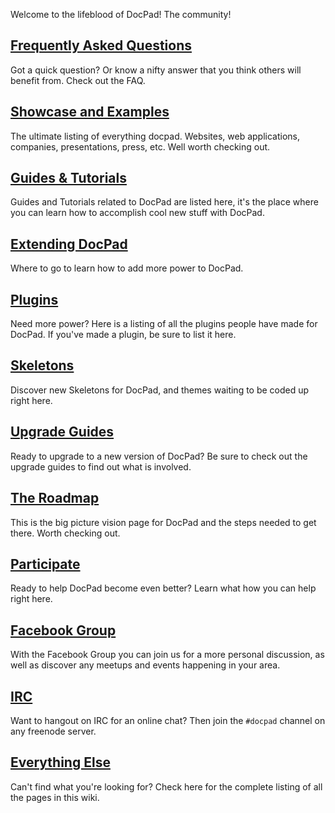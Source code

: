 Welcome to the lifeblood of DocPad! The community!


## [Frequently Asked Questions](https://github.com/bevry/docpad/wiki/FAQ)
Got a quick question? Or know a nifty answer that you think others will benefit from. Check out the FAQ.


## [Showcase and Examples](https://github.com/bevry/docpad/wiki/Showcase)
The ultimate listing of everything docpad. Websites, web applications, companies, presentations, press, etc. Well worth checking out.


## [Guides & Tutorials](https://github.com/bevry/docpad/wiki/Guides)
Guides and Tutorials related to DocPad are listed here, it's the place where you can learn how to accomplish cool new stuff with DocPad.


## [Extending DocPad](https://github.com/bevry/docpad/wiki/Extending)
Where to go to learn how to add more power to DocPad.


## [Plugins](https://github.com/bevry/docpad/wiki/Plugins)
Need more power? Here is a listing of all the plugins people have made for DocPad. If you've made a plugin, be sure to list it here.


## [Skeletons](https://github.com/bevry/docpad/wiki/Skeletons)
Discover new Skeletons for DocPad, and themes waiting to be coded up right here.


## [Upgrade Guides](https://github.com/balupton/docpad/wiki/Upgrading)
Ready to upgrade to a new version of DocPad? Be sure to check out the upgrade guides to find out what is involved.


## [The Roadmap](https://github.com/bevry/docpad/wiki/Roadmap)
This is the big picture vision page for DocPad and the steps needed to get there. Worth checking out.


## [Participate](https://github.com/bevry/docpad/wiki/Participate)
Ready to help DocPad become even better? Learn what how you can help right here.


## [Facebook Group](https://www.facebook.com/groups/docpad/)
With the Facebook Group you can join us for a more personal discussion, as well as discover any meetups and events happening in your area.


## [IRC](irc://irc.freenode.net/docpad)
Want to hangout on IRC for an online chat? Then join the `#docpad` channel on any freenode server.


## [Everything Else](https://github.com/bevry/docpad/wiki/_pages)
Can't find what you're looking for? Check here for the complete listing of all the pages in this wiki.